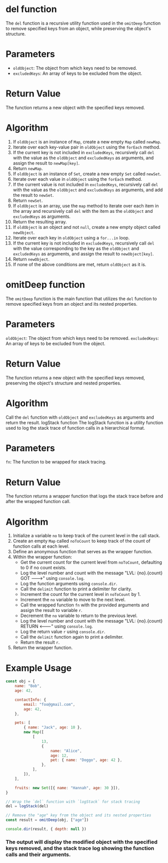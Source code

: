 # del function

The `del` function is a recursive utility function used in the `omitDeep` function to remove specified keys from an object, while preserving the object's structure.

# Parameters

-   `oldObject`: The object from which keys need to be removed.
-   `excludedKeys`: An array of keys to be excluded from the object.

# Return Value

The function returns a new object with the specified keys removed.

# Algorithm

<ol>
  <li>If <code>oldObject</code> is an instance of <code>Map</code>, create a new empty <code>Map</code> called <code>newMap</code>.</li>
  <li>Iterate over each key-value pair in <code>oldObject</code> using the <code>forEach</code> method.</li>
  <li>If the current key is not included in <code>excludedKeys</code>, recursively call <code>del</code> with the value as the <code>oldObject</code> and <code>excludedKeys</code> as arguments, and assign the result to <code>newMap[key]</code>.</li>
  <li>Return <code>newMap</code>.</li>
  <li>If <code>oldObject</code> is an instance of <code>Set</code>, create a new empty <code>Set</code> called <code>newSet</code>.</li>
  <li>Iterate over each value in <code>oldObject</code> using the <code>forEach</code> method.</li>
  <li>If the current value is not included in <code>excludedKeys</code>, recursively call <code>del</code> with the value as the <code>oldObject</code> and <code>excludedKeys</code> as arguments, and add the result to <code>newSet</code>.</li>
  <li>Return <code>newSet</code>.</li>
  <li>If <code>oldObject</code> is an array, use the <code>map</code> method to iterate over each item in the array and recursively call <code>del</code> with the item as the <code>oldObject</code> and <code>excludedKeys</code> as arguments.</li>
  <li>Return the resulting array.</li>
  <li>If <code>oldObject</code> is an object and not <code>null</code>, create a new empty object called <code>newObject</code>.</li>
  <li>Iterate over each key in <code>oldObject</code> using a <code>for...in</code> loop.</li>
  <li>If the current key is not included in <code>excludedKeys</code>, recursively call <code>del</code> with the value corresponding to the key as the <code>oldObject</code> and <code>excludedKeys</code> as arguments, and assign the result to <code>newObject[key]</code>.</li>
  <li>Return <code>newObject</code>.</li>
  <li>If none of the above conditions are met, return <code>oldObject</code> as it is.</li>
</ol>

# omitDeep function

The `omitDeep` function is the main function that utilizes the `del` function to remove specified keys from an object and its nested properties.

# Parameters

`oldObject`: The object from which keys need to be removed.
`excludedKeys`: An array of keys to be excluded from the object.

# Return Value

The function returns a new object with the specified keys removed, preserving the object's structure and nested properties.

# Algorithm

Call the `del` function with `oldObject` and `excludedKeys` as arguments and return the result.
logStack function
The logStack function is a utility function used to log the stack trace of function calls in a hierarchical format.

# Parameters

`fn`: The function to be wrapped for stack tracing.

# Return Value

The function returns a wrapper function that logs the stack trace before and after the wrapped function call.

# Algorithm

<ol>
  <li>Initialize a variable <code>no</code> to keep track of the current level in the call stack.</li>
  <li>Create an empty <code>Map</code> called <code>noToCount</code> to keep track of the count of function calls at each level.</li>
  <li>Define an anonymous function that serves as the wrapper function.</li>
  <li>Within the wrapper function:
    <ul>
      <li>Get the current count for the current level from <code>noToCount</code>, defaulting to 0 if no count exists.</li>
      <li>Log the level number and count with the message "LVL: {no}.{count} GOT --->" using <code>console.log</code>.</li>
      <li>Log the function arguments using <code>console.dir</code>.</li>
      <li>Call the <code>delimit</code> function to print a delimiter for clarity.</li>
      <li>Increment the count for the current level in <code>noToCount</code> by 1.</li>
      <li>Increment the <code>no</code> variable to move to the next level.</li>
      <li>Call the wrapped function <code>fn</code> with the provided arguments and assign the result to variable <code>r</code>.</li>
      <li>Decrement the <code>no</code> variable to return to the previous level.</li>
      <li>Log the level number and count with the message "LVL: {no}.{count} RETURN <---" using <code>console.log</code>.</li>
      <li>Log the return value <code>r</code> using <code>console.dir</code>.</li>
      <li>Call the <code>delimit</code> function again to print a delimiter.</li>
      <li>Return the result <code>r</code>.</li>
    </ul>
  </li>
  <li>Return the wrapper function.</li>
</ol>

# Example Usage

```js
const obj = {
    name: "Bob",
    age: 42,

    contactInfo: {
        email: "foo@gmail.com",
        age: 42,
    },

    pets: [
        { name: "Jack", age: 10 },
        new Map([
            [
                13,
                {
                    name: "Alice",
                    age: 12,
                    pet: { name: "Doggo", age: 42 },
                },
            ],
        ]),
    ],

    fruits: new Set([{ name: "Hannah", age: 30 }]),
}

// Wrap the `del` function with `logStack` for stack tracing
del = logStack(del)

// Remove the "age" key from the object and its nested properties
const result = omitDeep(obj, ["age"])

console.dir(result, { depth: null })
```

### The output will display the modified object with the specified keys removed, and the stack trace log showing the function calls and their arguments.
